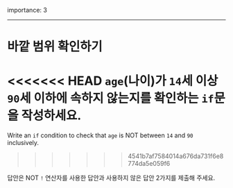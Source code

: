 importance: 3

---

# 바깥 범위 확인하기

<<<<<<< HEAD
`age`(나이)가 `14`세 이상 `90`세 이하에 속하지 않는지를 확인하는 `if`문을 작성하세요.
=======
Write an `if` condition to check that `age` is NOT between `14` and `90` inclusively.
>>>>>>> 4541b7af7584014a676da731f6e8774da5e059f6

답안은 NOT `!` 연산자를 사용한 답안과 사용하지 않은 답안 2가지를 제출해 주세요.